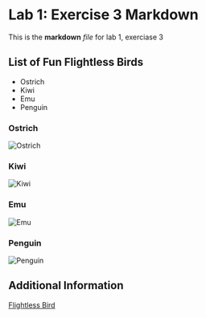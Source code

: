 # Lab 1: Exercise 3 Markdown 

This is the **markdown** _file_ for lab 1, exerciase 3

## List of Fun Flightless Birds 
- Ostrich 
- Kiwi 
- Emu 
- Penguin 

### Ostrich 

![Ostrich](https://www.phoenixzoo.org/wp-content/uploads/2024/05/ostrich-2-scaled.jpg)

### Kiwi

![Kiwi](https://predatorfreenz.org/wp-content/uploads/2020/10/kiwi-drought2-771x512.jpg)

### Emu
![Emu](https://wildambience.com/wp-content/uploads/2017/06/nsw_00839.jpg)

### Penguin 

![Penguin](https://www.cabq.gov/artsculture/biopark/news/10-cool-facts-about-penguins/@@images/1a36b305-412d-405e-a38b-0947ce6709ba.jpeg)

## Additional Information 
[Flightless Bird ](https://en.wikipedia.org/wiki/Flightless_bird)